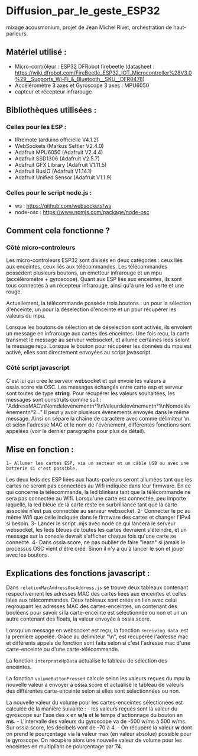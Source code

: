 # Diffusion_par_le_geste_ESP32

mixage acousmonium, projet de Jean Michel Rivet, orchestration de haut-parleurs.  

## Matériel utilisé : 

- Micro-contrôleur : ESP32 DFRobot firebeetle (datasheet : https://wiki.dfrobot.com/FireBeetle_ESP32_IOT_Microcontroller%28V3.0%29__Supports_Wi-Fi_&_Bluetooth__SKU__DFR0478)
- Accéléromètre 3 axes et Gyroscope 3 axes : MPU6050
- capteur et récepteur infrarouge 

## Bibliothèques utilisées : 
### Celles pour les ESP :

- IRremote (arduino officielle V4.1.2)
- WebSockets (Markus Settler V2.4.0)
- Adafruit MPU6050 (Adafruit V2.4.4)
- Adafruit SSD1306 (Adafruit V2.5.7)
- Adafruit GFX Library (Adafruit V1.11.5)
- Adafruit BusIO (Adafruit V1.14.1)
- Adafruit Unified Sensor (Adafruit V1.1.9)

### Celles pour le script node.js : 
- ws : https://github.com/websockets/ws
- node-osc : https://www.npmjs.com/package/node-osc

## Comment cela fonctionne ? 
### Côté micro-controleurs 

Les micro-controleurs ESP32 sont divisés en deux catégories : ceux liés aux enceintes, ceux liés aux télécommandes. 
Les télécommandes possèdent plusieurs boutons, un émetteur infrarouge et un mpu (accéléromètre + gyroscope). Quant aux ESP liés aux enceintes, ils sont tous connectés à un récepteur infrarouge, ainsi qu'à une led verte et une rouge. 

Actuellement, la télécommande possède trois boutons : un pour la sélection d'enceinte, un pour la déselection d'enceinte et un pour récupérer les valeurs du mpu.

Lorsque les boutons de sélection et de déselection sont activés, ils envoient un message en infrarouge aux cartes des enceintes. Une fois reçu, la carte transmet le message au serveur websocket, et allume certaines leds selont le message reçu. 
Lorsque le bouton pour récupérer les données du mpu est activé, elles sont directement envoyées au script javascript. 

### Côté script javascript 

C'est lui qui crée le serveur websocket et qui envoie les valeurs à ossia.score via OSC. 
Les messages échangés entre carte esp et serveur sont toutes de type **string**. Pour récupérer les valeurs souhaitées, les messages sont construits comme suit : "AddressMAC\nNomdelévènementn°1\nValeurdelévènementn°1\nNomdelévènementn°2..." Il peut y avoir plusieurs évènements envoyés dans le même message. 
Ainsi on sépare la chaîne de caractère avec comme délimiteur \n. et selon l'adresse MAC et le nom de l'évènement, différentes fonctions sont appelées (voir le dernier paragraphe pour plus de détail).

## Mise en fonction :

    1- Allumer les cartes ESP, via un secteur et un câble USB ou avec une batterie si c'est possible. 
Les deux leds des ESP liées aux hauts-parleurs seront allumées tant que les cartes ne seront pas connectées au Wifi indiquée dans leur firmware. 
En ce qui concerne la télécommande, la led blinkera tant que la télécommande ne sera pas connectée au Wifi. 
Lorsqu'une carte est connectée, peu importe laquelle, la led bleue de la carte reste en surbrilliance tant que la carte associée n'est pas connectée au serveur websocket. 
    2- Connecter le pc au même Wifi que celle indiquée dans le firmware des cartes et changer l'IPv4 si besoin. 
    3- Lancer le script .mjs avec node ce qui lancera le serveur websocket, les leds bleues de toutes les cartes devraient s'éteindre, et un message sur la console devrait s'afficher chaque fois qu'une carte se connecte. 
    4- Dans ossia.score, ne pas oublier de faire "learn" si jamais le processus OSC vient d'être créé. Sinon il n'y a qu'à lancer le son et jouer avec les boutons.

## Explications des fonctions javascript  :

Dans ```relationMacAddressOscAddress.js``` se trouve deux tableaux contenant respectivement les adresses MAC des cartes liées aux enceintes et celles liées aux télécommandes. Deux tableaux sont créés en lien avec celui regroupant les adresses MAC des cartes-enceintes, un contenant des booléens pour savoir si la carte-enceinte est sélectionnée ou non et un un autre contenant des floats, la valeur envoyée à ossia.score. 

Lorsqu'un message en websocket est reçu, la fonction ```receiving data ```est la première appelée. Grâce au délimiteur "\n", est récupérée l'adresse mac et différents appels de fonction sont faits selon si c'est l'adresse mac d'une carte-enceinte ou d'une carte-télécommande. 

La fonction ``interprateHpData`` actualise le tableau de sélection des enceintes. 

La fonction ``volumeButtonPressed`` calcule selon les valeurs reçues du mpu la nouvelle valeur a envoyer à ossia.score et actualise le tableau de valeurs des différentes carte-enceinte selon si elles sont sélectionnées ou non.  

La nouvelle valeur du volume pour les cartes-enceintes sélectionées est calculée de la manière suivante : 
    - les valeurs reçues sont la valeur du gyroscope sur l'axe des x en **w/s** et le temps d'actionnage du bouton en **ms**. 
    - L'intervalle des valeurs du gyroscope va de -500 w/ms à 500 w/ms. Sur ossia.score, les décibels vont de -70 à 4.
    - On récupère la valeur **w** dont on prend le pourçentage via la valeur max (en valeur absolue) possible pour le gyroscope. On récupère alors une nouvelle valeur de volume pour les enceintes en multipliant ce pourçentage par 74. 